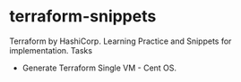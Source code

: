 # terraform-snippets
Terraform by HashiCorp.
Learning Practice and Snippets for implementation.
Tasks 
- Generate Terraform Single VM - Cent OS.


